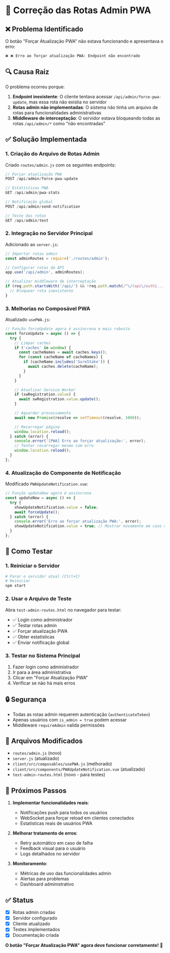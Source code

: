 # 🔧 Correção das Rotas Admin PWA

## ❌ Problema Identificado

O botão "Forçar Atualização PWA" não estava funcionando e apresentava o erro:
```
❌ ❌ Erro ao forçar atualização PWA: Endpoint não encontrado
```

## 🔍 Causa Raiz

O problema ocorreu porque:

1. **Endpoint inexistente**: O cliente tentava acessar `/api/admin/force-pwa-update`, mas essa rota não existia no servidor
2. **Rotas admin não implementadas**: O sistema não tinha um arquivo de rotas para funcionalidades administrativas
3. **Middleware de interceptação**: O servidor estava bloqueando todas as rotas `/api/admin/*` como "não encontradas"

## ✅ Solução Implementada

### 1. Criação do Arquivo de Rotas Admin

Criado `routes/admin.js` com os seguintes endpoints:

```javascript
// Forçar atualização PWA
POST /api/admin/force-pwa-update

// Estatísticas PWA
GET /api/admin/pwa-stats

// Notificação global
POST /api/admin/send-notification

// Teste das rotas
GET /api/admin/test
```

### 2. Integração no Servidor Principal

Adicionado ao `server.js`:

```javascript
// Importar rotas admin
const adminRoutes = require('./routes/admin');

// Configurar rotas da API
app.use('/api/admin', adminRoutes);

// Atualizar middleware de interceptação
if (req.path.startsWith('/api/') && !req.path.match(/^\/(api\/auth|...|api\/admin|...)/)) {
  // Bloquear rota inexistente
}
```

### 3. Melhorias no Composável PWA

Atualizado `usePWA.js`:

```javascript
// Função forceUpdate agora é assíncrona e mais robusta
const forceUpdate = async () => {
  try {
    // Limpar caches
    if ('caches' in window) {
      const cacheNames = await caches.keys();
      for (const cacheName of cacheNames) {
        if (cacheName.includes('SureStake')) {
          await caches.delete(cacheName);
        }
      }
    }

    // Atualizar Service Worker
    if (swRegistration.value) {
      await swRegistration.value.update();
    }

    // Aguardar processamento
    await new Promise(resolve => setTimeout(resolve, 1000));

    // Recarregar página
    window.location.reload();
  } catch (error) {
    console.error('[PWA] Erro ao forçar atualização:', error);
    // Tentar recarregar mesmo com erro
    window.location.reload();
  }
};
```

### 4. Atualização do Componente de Notificação

Modificado `PWAUpdateNotification.vue`:

```javascript
// Função updateNow agora é assíncrona
const updateNow = async () => {
  try {
    showUpdateNotification.value = false;
    await forceUpdate();
  } catch (error) {
    console.error('Erro ao forçar atualização PWA:', error);
    showUpdateNotification.value = true; // Mostrar novamente em caso de erro
  }
};
```

## 🧪 Como Testar

### 1. Reiniciar o Servidor

```bash
# Parar o servidor atual (Ctrl+C)
# Reiniciar
npm start
```

### 2. Usar o Arquivo de Teste

Abra `test-admin-routes.html` no navegador para testar:

- ✅ Login como administrador
- ✅ Testar rotas admin
- ✅ Forçar atualização PWA
- ✅ Obter estatísticas
- ✅ Enviar notificação global

### 3. Testar no Sistema Principal

1. Fazer login como administrador
2. Ir para a área administrativa
3. Clicar em "Forçar Atualização PWA"
4. Verificar se não há mais erros

## 🔒 Segurança

- Todas as rotas admin requerem autenticação (`authenticateToken`)
- Apenas usuários com `is_admin = true` podem acessar
- Middleware `requireAdmin` valida permissões

## 📁 Arquivos Modificados

- `routes/admin.js` (novo)
- `server.js` (atualizado)
- `client/src/composables/usePWA.js` (melhorado)
- `client/src/components/PWAUpdateNotification.vue` (atualizado)
- `test-admin-routes.html` (novo - para testes)

## 🚀 Próximos Passos

1. **Implementar funcionalidades reais**:
   - Notificações push para todos os usuários
   - WebSocket para forçar reload em clientes conectados
   - Estatísticas reais de usuários PWA

2. **Melhorar tratamento de erros**:
   - Retry automático em caso de falha
   - Feedback visual para o usuário
   - Logs detalhados no servidor

3. **Monitoramento**:
   - Métricas de uso das funcionalidades admin
   - Alertas para problemas
   - Dashboard administrativo

## ✅ Status

- [x] Rotas admin criadas
- [x] Servidor configurado
- [x] Cliente atualizado
- [x] Testes implementados
- [x] Documentação criada

**O botão "Forçar Atualização PWA" agora deve funcionar corretamente!** 🎉
